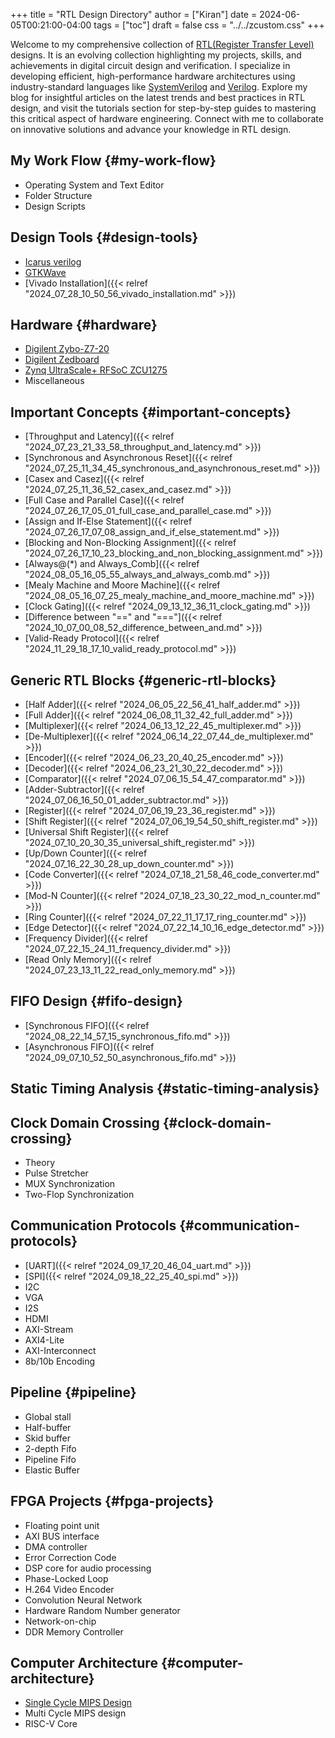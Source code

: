+++
title = "RTL Design Directory"
author = ["Kiran"]
date = 2024-06-05T00:21:00-04:00
tags = ["toc"]
draft = false
css = "../../zcustom.css"
+++

Welcome to my comprehensive collection of [RTL(Register Transfer Level)](<https://en.wikipedia.org/wiki/Register-transfer_level>) designs. It is an evolving collection highlighting my projects, skills, and achievements in digital circuit design and verification. I specialize in developing efficient, high-performance hardware architectures using industry-standard languages like [SystemVerilog](<https://ieeexplore.ieee.org/document/10458102>) and [Verilog](<https://accellera.org/images/downloads/standards/v-ams/VAMS-LRM-2023.pdf>). Explore my blog for insightful articles on the latest trends and best practices in RTL design, and visit the tutorials section for step-by-step guides to mastering this critical aspect of hardware engineering. Connect with me to collaborate on innovative solutions and advance your knowledge in RTL design.


## My Work Flow {#my-work-flow}

-   Operating System and Text Editor
-   Folder Structure
-   Design Scripts


## Design Tools {#design-tools}

-   [Icarus verilog](<https://steveicarus.github.io/iverilog/index.html>)
-   [GTKWave](<https://gtkwave.sourceforge.net/>)
-   [Vivado Installation]({{< relref "2024_07_28_10_50_56_vivado_installation.md" >}})


## Hardware {#hardware}

-   [Digilent Zybo-Z7-20](<https://digilent.com/reference/programmable-logic/zybo-z7/start>)
-   [Digilent Zedboard](<https://digilent.com/reference/programmable-logic/zedboard/start>)
-   [Zynq UltraScale+ RFSoC ZCU1275](<https://www.xilinx.com/products/boards-and-kits/zcu1275.html>)
-   Miscellaneous


## Important Concepts {#important-concepts}

-   [Throughput and Latency]({{< relref "2024_07_23_21_33_58_throughput_and_latency.md" >}})
-   [Synchronous and Asynchronous Reset]({{< relref "2024_07_25_11_34_45_synchronous_and_asynchronous_reset.md" >}})
-   [Casex and Casez]({{< relref "2024_07_25_11_36_52_casex_and_casez.md" >}})
-   [Full Case and Parallel Case]({{< relref "2024_07_26_17_05_01_full_case_and_parallel_case.md" >}})
-   [Assign and If-Else Statement]({{< relref "2024_07_26_17_07_08_assign_and_if_else_statement.md" >}})
-   [Blocking and Non-Blocking Assignment]({{< relref "2024_07_26_17_10_23_blocking_and_non_blocking_assignment.md" >}})
-   [Always@(\*) and Always_Comb]({{< relref "2024_08_05_16_05_55_always_and_always_comb.md" >}})
-   [Mealy Machine and Moore Machine]({{< relref "2024_08_05_16_07_25_mealy_machine_and_moore_machine.md" >}})
-   [Clock Gating]({{< relref "2024_09_13_12_36_11_clock_gating.md" >}})
-   [Difference between "==" and "==="]({{< relref "2024_10_07_00_08_52_difference_between_and.md" >}})
-   [Valid-Ready Protocol]({{< relref "2024_11_29_18_17_10_valid_ready_protocol.md" >}})


## Generic RTL Blocks {#generic-rtl-blocks}

-   [Half Adder]({{< relref "2024_06_05_22_56_41_half_adder.md" >}})
-   [Full Adder]({{< relref "2024_06_08_11_32_42_full_adder.md" >}})
-   [Multiplexer]({{< relref "2024_06_13_12_22_45_multiplexer.md" >}})
-   [De-Multiplexer]({{< relref "2024_06_14_22_07_44_de_multiplexer.md" >}})
-   [Encoder]({{< relref "2024_06_23_20_40_25_encoder.md" >}})
-   [Decoder]({{< relref "2024_06_23_21_30_22_decoder.md" >}})
-   [Comparator]({{< relref "2024_07_06_15_54_47_comparator.md" >}})
-   [Adder-Subtractor]({{< relref "2024_07_06_16_50_01_adder_subtractor.md" >}})
-   [Register]({{< relref "2024_07_06_19_23_36_register.md" >}})
-   [Shift Register]({{< relref "2024_07_06_19_54_50_shift_register.md" >}})
-   [Universal Shift Register]({{< relref "2024_07_10_20_30_35_universal_shift_register.md" >}})
-   [Up/Down Counter]({{< relref "2024_07_16_22_30_28_up_down_counter.md" >}})
-   [Code Converter]({{< relref "2024_07_18_21_58_46_code_converter.md" >}})
-   [Mod-N Counter]({{< relref "2024_07_18_23_30_22_mod_n_counter.md" >}})
-   [Ring Counter]({{< relref "2024_07_22_11_17_17_ring_counter.md" >}})
-   [Edge Detector]({{< relref "2024_07_22_14_10_16_edge_detector.md" >}})
-   [Frequency Divider]({{< relref "2024_07_22_15_24_11_frequency_divider.md" >}})
-   [Read Only Memory]({{< relref "2024_07_23_13_11_22_read_only_memory.md" >}})


## FIFO Design {#fifo-design}

-   [Synchronous FIFO]({{< relref "2024_08_22_14_57_15_synchronous_fifo.md" >}})
-   [Asynchronous FIFO]({{< relref "2024_09_07_10_52_50_asynchronous_fifo.md" >}})


## Static Timing Analysis {#static-timing-analysis}


## Clock Domain Crossing {#clock-domain-crossing}

-   Theory
-   Pulse Stretcher
-   MUX Synchronization
-   Two-Flop Synchronization


## Communication Protocols {#communication-protocols}

-   [UART]({{< relref "2024_09_17_20_46_04_uart.md" >}})
-   [SPI]({{< relref "2024_09_18_22_25_40_spi.md" >}})
-   I2C
-   VGA
-   I2S
-   HDMI
-   AXI-Stream
-   AXI4-Lite
-   AXI-Interconnect
-   8b/10b Encoding


## Pipeline {#pipeline}

-   Global stall
-   Half-buffer
-   Skid buffer
-   2-depth Fifo
-   Pipeline Fifo
-   Elastic Buffer


## FPGA Projects {#fpga-projects}

-   Floating point unit
-   AXI BUS interface
-   DMA controller
-   Error Correction Code
-   DSP core for audio processing
-   Phase-Locked Loop
-   H.264 Video Encoder
-   Convolution Neural Network
-   Hardware Random Number generator
-   Network-on-chip
-   DDR Memory Controller


## Computer Architecture {#computer-architecture}

-   [Single Cycle MIPS Design](https://github.com/24x7fpga/MIPsSingleCycle)
-   Multi Cycle MIPS design
-   RISC-V Core
